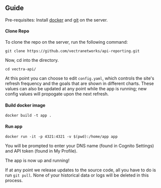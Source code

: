 ## Guide

Pre-requisites: Install [docker](https://docs.docker.com/get-docker/) and [git](https://git-scm.com/download/linux) on the server.

#### Clone Repo

To clone the repo on the server, run the following command:

`
git clone https://github.com/vectranetworks/api-reporting.git
`

Now, cd into the directory.

```
cd vectra-api/
```

At this point you can choose to edit `config.yaml`, which controls the site's refresh frequency and the goals that are shown in different charts. These values can also be updated at any point while the app is running; new config values will propogate upon the next refresh.

#### Build docker image
```
docker build -t app .
```

#### Run app
```
docker run -it -p 4321:4321 -v $(pwd):/home/app app
```

You will be prompted to enter your DNS name (found in Cognito Settings) and API token (found in My Profile).

The app is now up and running! 

If at any point we release updates to the source code, all you have to do is run `git pull`. None of your historical data or logs will be deleted in this process.